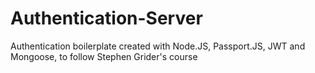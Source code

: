 # Authentication-Server
Authentication boilerplate created with Node.JS, Passport.JS, JWT and Mongoose, to follow Stephen Grider's course
